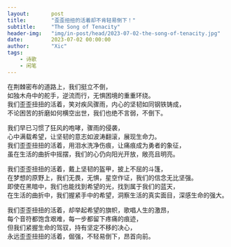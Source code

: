 ```yaml
---
layout:       post
title:        "歪歪扭扭的活着却不肯轻易倒下！"
subtitle:     "The Song of Tenacity"
header-img:   "img/in-post/head/2023-07-02-the-song-of-tenacity.jpg"
date:         2023-07-02 00:00:00
author:       "Xic"
tags:
    - 诗歌
    - 闲笔
---
```

在荆棘密布的道路上，我们挺立不倒，  
如独木舟中的舵手，逆流而行，无惧困境的重重环绕。  
我们歪歪扭扭的活着，笑对疾风骤雨，内心的坚韧如同钢铁铸成，  
不论困苦的折磨如何横空出世，我们也绝不言弱，不倒下。

我们早已习惯了狂风的咆哮，骤雨的侵袭，  
心中满载希望，让坚韧的意志如波涛翻滚，展现生命力。  
我们歪歪扭扭的活着，用泪水洗净伤痕，让痛痕成为勇者的象征，  
虽在生活的曲折中摇摆，我们的心仍向阳光开放，敞亮且明亮。

我们歪歪扭扭的活着，戴上坚韧的盔甲，披上不屈的斗篷，  
在梦想的原野上，我们无畏，无惧，星空作证，我们的信念无比坚强。  
即使在黑暗中，我们也能找到希望的光，找到属于我们的蓝天，  
在生活的曲折中，我们握紧手中的希望，洞察生活的真实面目，深感生命的强大。  

我们歪歪扭扭的活着，却举起希望的旗帜，歌唱人生的激昂，  
每个音符都饱含艰难，每一步都留下疼痛的痕迹，  
但我们紧握生命的驾驭，持有坚定不移的决心，  
永远歪歪扭扭的活着，倔强，不轻易倒下，昂首向前。  